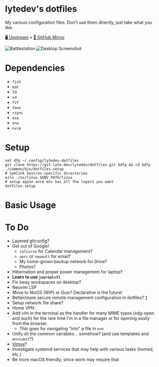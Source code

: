 # lytedev's dotfiles

My various configuration files. Don't use them directly, just take what you
like.

[🖥️ Upstream][upstream] • [🐙 GitHub Mirror][github]

![Battlestation][battlestation-photo]
![Desktop Screenshot][desktop-screenshot]

# Dependencies

+ `fish`
+ `bat`
+ `fd`
+ `sd`
+ `fzf`
+ `tmux`
+ `rsync`
+ `exa`
+ `nnn`
+ `nvim`

# Setup

```
set dfp ~/.config/lytedev-dotfiles
git clone https://git.lyte.dev/lytedev/dotfiles.git $dfp && cd $dfp
./common/bin/dotfiles-setup
# symlink host/os-specific directories
ezln ./os/linux $ENV_PATH/linux
# setup again once env has all the layers you want
dotfiles-setup
```

# Basic Usage



# To Do

+ Layered gitconfig?
+ Get out of Google!
	+ `calcurse` for Calendar management?
	+ `aerc` or `neomutt` for email?
	+ My home-grown backup network for Drive?
	+ Photos?
+ Hibernation and proper power management for laptop?
+ **Learn to use `journalctl`**
+ Fix sway workspaces on desktop?
+ Neovim LSP
+ Move to NixOS (WIP) or Guix? Declarative is the future!
+ Better/more secure remote management configuration in dotfiles? [1][1]
+ Setup network file share?
+ Home VPN
+ Add vim in the terminal as the handler for many MIME types (xdg-open and such)
	for the rare time I'm in a file manager or for opening easily from
	the browser.
	+ This goes for navigating "into" a file in `nnn`
+ Unify all the common variables... somehow? (and use templates and `envsubst`?)
+ [Vimux](https://github.com/benmills/vimux)?
+ Investigate systemd services that may help with various tasks (homed, etc.)
+ Be more macOS friendly, since work may require that


[upstream]: https://git.faceless.lytedev.io/lytedev/dotfiles
[github]: https://github.com/lytedev/dotfiles
[desktop-screenshot]: https://files.lyte.dev/unix/desktop-screenshot.png
[battlestation-photo]: https://files.lyte.dev/unix/battlestation.jpg
[1]: https://smallstep.com/blog/ssh-tricks-and-tips/

